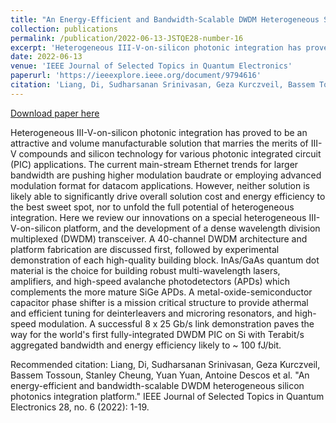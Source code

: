 ```yaml
---
title: "An Energy-Efficient and Bandwidth-Scalable DWDM Heterogeneous Silicon Photonics Integration Platform"
collection: publications
permalink: /publication/2022-06-13-JSTQE28-number-16
excerpt: 'Heterogeneous III-V-on-silicon photonic integration has proved to be an attractive and volume manufacturable solution that marries the merits of III-V compounds and silicon technology for various photonic integrated circuit (PIC) applications. The current main-stream Ethernet trends for larger bandwidth are pushing higher modulation baudrate or employing advanced modulation format for datacom applications. However, neither solution is likely able to significantly drive overall solution cost and energy efficiency to the best sweet spot, nor to unfold the full potential of heterogeneous integration. Here we review our innovations on a special heterogeneous III-V-on-silicon platform, and the development of a dense wavelength division multiplexed (DWDM) transceiver. A 40-channel DWDM architecture and platform fabrication are discussed first, followed by experimental demonstration of each high-quality building block. InAs/GaAs quantum dot material is the choice for building robust multi-wavelength lasers, amplifiers, and high-speed avalanche photodetectors (APDs) which complements the more mature SiGe APDs. A metal-oxide-semiconductor capacitor phase shifter is a mission critical structure to provide athermal and efficient tuning for deinterleavers and microring resonators, and high-speed modulation. A successful 8 x 25 Gb/s link demonstration paves the way for the world&apos;s first fully-integrated DWDM PIC on Si with Terabit/s aggregated bandwidth and energy efficiency likely to ~ 100 fJ/bit.'
date: 2022-06-13
venue: 'IEEE Journal of Selected Topics in Quantum Electronics'
paperurl: 'https://ieeexplore.ieee.org/document/9794616'
citation: 'Liang, Di, Sudharsanan Srinivasan, Geza Kurczveil, Bassem Tossoun, Stanley Cheung, Yuan Yuan, Antoine Descos et al. &quot;An energy-efficient and bandwidth-scalable DWDM heterogeneous silicon photonics integration platform.&quot; IEEE Journal of Selected Topics in Quantum Electronics 28, no. 6 (2022): 1-19.'
---
```


<a href='https://ieeexplore.ieee.org/document/9794616'>Download paper here</a>

Heterogeneous III-V-on-silicon photonic integration has proved to be an attractive and volume manufacturable solution that marries the merits of III-V compounds and silicon technology for various photonic integrated circuit (PIC) applications. The current main-stream Ethernet trends for larger bandwidth are pushing higher modulation baudrate or employing advanced modulation format for datacom applications. However, neither solution is likely able to significantly drive overall solution cost and energy efficiency to the best sweet spot, nor to unfold the full potential of heterogeneous integration. Here we review our innovations on a special heterogeneous III-V-on-silicon platform, and the development of a dense wavelength division multiplexed (DWDM) transceiver. A 40-channel DWDM architecture and platform fabrication are discussed first, followed by experimental demonstration of each high-quality building block. InAs/GaAs quantum dot material is the choice for building robust multi-wavelength lasers, amplifiers, and high-speed avalanche photodetectors (APDs) which complements the more mature SiGe APDs. A metal-oxide-semiconductor capacitor phase shifter is a mission critical structure to provide athermal and efficient tuning for deinterleavers and microring resonators, and high-speed modulation. A successful 8 x 25 Gb/s link demonstration paves the way for the world&apos;s first fully-integrated DWDM PIC on Si with Terabit/s aggregated bandwidth and energy efficiency likely to ~ 100 fJ/bit.

Recommended citation: Liang, Di, Sudharsanan Srinivasan, Geza Kurczveil, Bassem Tossoun, Stanley Cheung, Yuan Yuan, Antoine Descos et al. "An energy-efficient and bandwidth-scalable DWDM heterogeneous silicon photonics integration platform." IEEE Journal of Selected Topics in Quantum Electronics 28, no. 6 (2022): 1-19.
